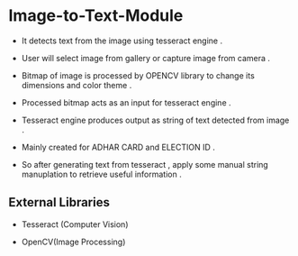 # Image-to-Text-Module
   
* It detects text from the image using tesseract engine .
    
* User will select image from gallery or capture image from camera .

* Bitmap of image is processed by OPENCV library to change its dimensions and color theme .

* Processed bitmap acts as an input for tesseract engine .

* Tesseract engine produces output as string of text detected from image .

* Mainly created for ADHAR CARD and ELECTION ID .

* So after generating text from tesseract , apply some manual string manuplation to retrieve useful information . 

## External Libraries

* Tesseract (Computer Vision)

* OpenCV(Image Processing)

